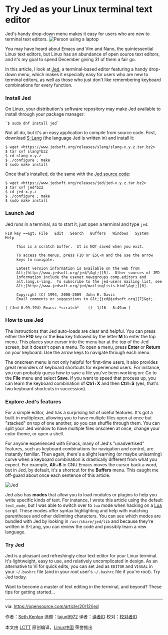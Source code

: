 [#]: collector: (lujun9972)
[#]: translator: (geekpi)
[#]: reviewer: ( )
[#]: publisher: ( )
[#]: url: ( )
[#]: subject: (Try Jed as your Linux terminal text editor)
[#]: via: (https://opensource.com/article/20/12/jed)
[#]: author: (Seth Kenlon https://opensource.com/users/seth)

Try Jed as your Linux terminal text editor
======
Jed's handy drop-down menu makes it easy for users who are new to
terminal text editors.
![Person using a laptop][1]

You may have heard about Emacs and Vim and Nano, the quintessential Linux text editors, but Linux has an abundance of open source text editors, and it's my goal to spend December giving 31 of them a fair go.

In this article, I look at [Jed][2], a terminal-based editor featuring a handy drop-down menu, which makes it especially easy for users who are new to terminal editors, as well as those who just don't like remembering keyboard combinations for every function.

### Install Jed

On Linux, your distribution's software repository may make Jed available to install through your package manager:


```
`$ sudo dnf install jed`
```

Not all do, but it's an easy application to compile from source code. First, download [S-Lang][3] (the language Jed is written in) and install it:


```
$ wget <https://www.jedsoft.org/releases/slang/slang-x.y.z.tar.bz2>
$ tar xvf slang*bz2
$ cd slang-x.y.z
$ ./configure ; make
$ sudo make install
```

Once that's installed, do the same with the [Jed source code][4]:


```
$ wget <https://www.jedsoft.org/releases/jed/jed-x.y.z.tar.bz2>
$ tar xvf jed*bz2
$ cd jed-x.y.z
$ ./configure ; make
$ sudo make install
```

### Launch Jed

Jed runs in a terminal, so to start it, just open a terminal and type `jed`:


```
F10 key ==&gt; File   Edit   Search   Buffers   Windows   System   Help

     This is a scratch buffer.  It is NOT saved when you exit.

     To access the menus, press F10 or ESC-m and the use the arrow
     keys to navigate.

     Latest version information is available on the web from
     &lt;[http://www.jedsoft.org/jed/\&gt;][5].  Other sources of JED
     information include the usenet newsgroups comp.editors and
     alt.lang.s-lang.  To subscribe to the jed-users mailing list, see
     &lt;[http://www.jedsoft.org/jed/mailinglists.html\&gt;][6].

     Copyright (C) 1994, 2000-2009  John E. Davis
     Email comments or suggestions to &lt;[jed@jedsoft.org][7]&gt;.

[ (Jed 0.99.19U) Emacs: *scratch*    ()  1/16   8:49am ]
```

### How to use Jed

The instructions that Jed auto-loads are clear and helpful. You can press either the **F10** key or the **Esc** key followed by the letter **M** to enter the top menu. This places your cursor into the menu bar at the top of the Jed screen, but it doesn't open a menu. To open a menu, press **Enter** or **Return** on your keyboard. Use the arrow keys to navigate through each menu.

The onscreen menu is not only helpful for first-time users, it also provides great reminders of keyboard shortcuts for experienced users. For instance, you can probably guess how to save a file you've been working on: Go to the **File** menu and select **Save**. If you want to speed that process up, you can learn the keyboard combination of **Ctrl**+**X** and then **Ctrl**+**S** (yes, that's two keyboard shortcuts in succession).

### Explore Jed's features

For a simple editor, Jed has a surprising list of useful features. It's got a built-in multiplexer, allowing you to have multiple files open at once but "stacked" on top of one another, so you can shuffle through them. You can split your Jed window to have multiple files onscreen at once, change your color theme, or open a shell.

For anyone experienced with Emacs, many of Jed's "unadvertised" features, such as keyboard combinations for navigation and control, are instantly familiar. Then again, there's a slight learning (or maybe unlearning) curve when a keyboard combination is drastically different from what you expect. For example, **Alt**+**B** in GNU Emacs moves the cursor back a word, but in Jed, by default, it's a shortcut for the **Buffers** menu. This caught me off-guard about once each sentence of this article.

![Jed][8]

Jed also has **modes** that allow you to load modules or plugins to help you write specific kinds of text. For instance, I wrote this article using the default `text_mode`, but I was able to switch over to `lua` mode when hacking on a [Lua][9] script. These modes offer syntax highlighting and help with matching parentheses and other delimiting characters. You can see which modes are bundled with Jed by looking in `/usr/share/jed/lib` and because they're written in S-Lang, you can review the code and possibly learn a new language.

### Try Jed

Jed is a pleasant and refreshingly clear text editor for your Linux terminal. It's lightweight, easy to use, and relatively uncomplicated in design. As an alternative to Vi for quick edits, you can set Jed as `EDITOR` and `VISUAL` in your `~/.bashrc` file (and in your root user's `~/.bashrc` file if you're root). Try Jed today.

Want to become a master of text editing in the terminal, and beyond? These tips for getting started...

--------------------------------------------------------------------------------

via: https://opensource.com/article/20/12/jed

作者：[Seth Kenlon][a]
选题：[lujun9972][b]
译者：[译者ID](https://github.com/译者ID)
校对：[校对者ID](https://github.com/校对者ID)

本文由 [LCTT](https://github.com/LCTT/TranslateProject) 原创编译，[Linux中国](https://linux.cn/) 荣誉推出

[a]: https://opensource.com/users/seth
[b]: https://github.com/lujun9972
[1]: https://opensource.com/sites/default/files/styles/image-full-size/public/lead-images/laptop_screen_desk_work_chat_text.png?itok=UXqIDRDD (Person using a laptop)
[2]: https://www.jedsoft.org/jed
[3]: https://www.jedsoft.org/releases/slang/
[4]: https://www.jedsoft.org/releases/jed
[5]: http://www.jedsoft.org/jed/\>
[6]: http://www.jedsoft.org/jed/mailinglists.html\>
[7]: mailto:jed@jedsoft.org
[8]: https://opensource.com/sites/default/files/jed.png (Jed)
[9]: https://opensource.com/article/20/2/lua-cheat-sheet
